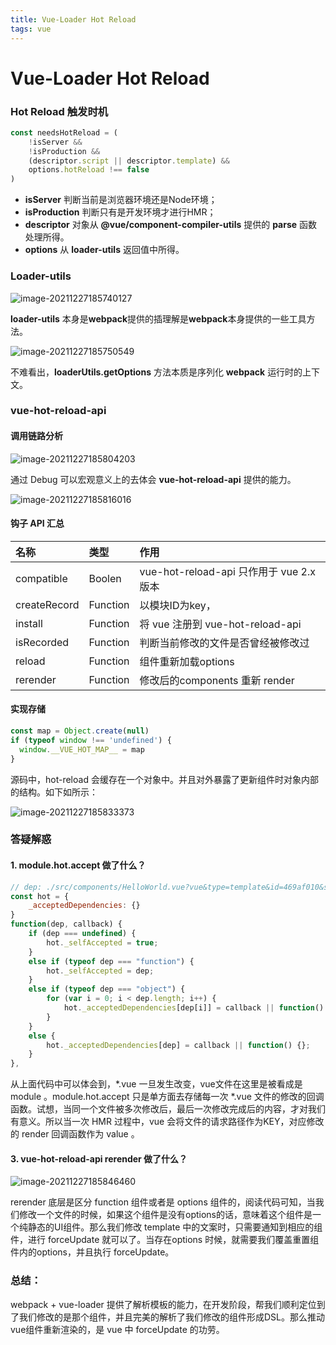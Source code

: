 ```yaml
---
title: Vue-Loader Hot Reload
tags: vue
---
```


# Vue-Loader Hot Reload

### Hot Reload 触发时机

```javascript
const needsHotReload = (
    !isServer &&
    !isProduction &&
    (descriptor.script || descriptor.template) &&
    options.hotReload !== false
)
```

* **isServer**  判断当前是浏览器环境还是Node环境；
* **isProduction** 判断只有是开发环境才进行HMR；
* **descriptor** 对象从 **@vue/component-compiler-utils** 提供的 **parse** 函数处理所得。
* **options** 从 **loader-utils** 返回值中所得。

### Loader-utils

![image-20211227185740127](https://tva1.sinaimg.cn/large/008i3skNly1gxslc4bkbbj31700hmwfv.jpg)

**loader-utils** 本身是**webpack**提供的插理解是**webpack**本身提供的一些工具方法。

![image-20211227185750549](https://tva1.sinaimg.cn/large/008i3skNly1gxslcawdxoj31kg0modjf.jpg)

不难看出，**loaderUtils.getOptions** 方法本质是序列化 **webpack** 运行时的上下文。

### vue-hot-reload-api 

#### 调用链路分析

![image-20211227185804203](https://tva1.sinaimg.cn/large/008i3skNly1gxslcja4d3j30u30u0god.jpg)

通过 Debug 可以宏观意义上的去体会 **vue-hot-reload-api** 提供的能力。

![image-20211227185816016](https://tva1.sinaimg.cn/large/008i3skNly1gxslcqtt1ij31i40s243n.jpg)

#### 钩子 API 汇总

| 名称 | 类型 | 作用 |
| :--- | :--- | :--- |
| compatible | Boolen | vue-hot-reload-api 只作用于 vue 2.x 版本 |
| createRecord | Function | 以模块ID为key， |
| install | Function | 将 vue 注册到 vue-hot-reload-api  |
| isRecorded | Function | 判断当前修改的文件是否曾经被修改过 |
| reload | Function | 组件重新加载options |
| rerender | Function | 修改后的components 重新 render |

#### 实现存储

```javascript
const map = Object.create(null)
if (typeof window !== 'undefined') {
  window.__VUE_HOT_MAP__ = map
}
```

源码中，hot-reload 会缓存在一个对象中。并且对外暴露了更新组件时对象内部的结构。如下如所示：

![image-20211227185833373](https://tva1.sinaimg.cn/large/008i3skNly1gxsld1j6eij31k60f6mzw.jpg)

### 答疑解惑

#### 1. module.hot.accept 做了什么？

```javascript
// dep: ./src/components/HelloWorld.vue?vue&type=template&id=469af010&scoped=true&
const hot = {
	_acceptedDependencies: {}
}
function(dep, callback) {
	if (dep === undefined) {
		hot._selfAccepted = true;
	}
	else if (typeof dep === "function") {
		hot._selfAccepted = dep;
	}
	else if (typeof dep === "object") {
		for (var i = 0; i < dep.length; i++) {
			hot._acceptedDependencies[dep[i]] = callback || function() {};
		}
	}
	else {
		hot._acceptedDependencies[dep] = callback || function() {};
	}
},
```

从上面代码中可以体会到，\*.vue 一旦发生改变，vue文件在这里是被看成是 module 。module.hot.accept 只是单方面去存储每一次 \*.vue 文件的修改的回调函数。试想，当同一个文件被多次修改后，最后一次修改完成后的内容，才对我们有意义。所以当一次 HMR 过程中，vue 会将文件的请求路径作为KEY，对应修改的 render 回调函数作为 value 。

#### 3. vue-hot-reload-api rerender 做了什么？

![image-20211227185846460](https://tva1.sinaimg.cn/large/008i3skNly1gxslda074aj30z20jeq4w.jpg)

rerender 底层是区分 function 组件或者是  options 组件的，阅读代码可知，当我们修改一个文件的时候，如果这个组件是没有options的话，意味着这个组件是一个纯静态的UI组件。那么我们修改 template 中的文案时，只需要通知到相应的组件，进行 forceUpdate 就可以了。当存在options 时候，就需要我们覆盖重置组件内的options，并且执行 forceUpdate。

### 总结：

webpack + vue-loader 提供了解析模板的能力，在开发阶段，帮我们顺利定位到了我们修改的是那个组件，并且完美的解析了我们修改的组件形成DSL。那么推动vue组件重新渲染的，是 vue 中 forceUpdate 的功劳。



